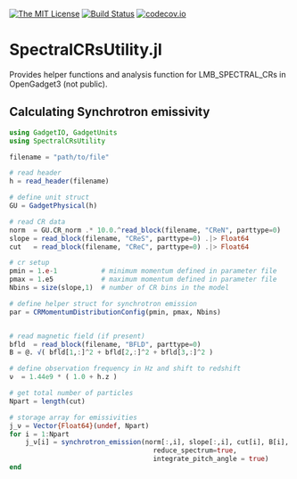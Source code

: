 [![The MIT License](https://img.shields.io/badge/license-MIT-orange.svg)](LICENSE.md)
[![Build Status](https://travis-ci.org/LudwigBoess/SpectralCRsUtility.jl.svg?branch=master)](https://travis-ci.org/LudwigBoess/SpectralCRsUtility.jl)
[![codecov.io](https://codecov.io/gh/LudwigBoess/SpectralCRsUtility.jl/coverage.svg?branch=master)](https://codecov.io/gh/LudwigBoess/SpectralCRsUtility.jl?branch=master)

# SpectralCRsUtility.jl

Provides helper functions and analysis function for LMB_SPECTRAL_CRs in OpenGadget3 (not public).

## Calculating Synchrotron emissivity

```julia
using GadgetIO, GadgetUnits
using SpectralCRsUtility

filename = "path/to/file"

# read header
h = read_header(filename)

# define unit struct
GU = GadgetPhysical(h)

# read CR data
norm  = GU.CR_norm .* 10.0.^read_block(filename, "CReN", parttype=0)
slope = read_block(filename, "CReS", parttype=0) .|> Float64
cut   = read_block(filename, "CReC", parttype=0) .|> Float64

# cr setup 
pmin = 1.e-1           # minimum momentum defined in parameter file
pmax = 1.e5            # maximum momentum defined in parameter file
Nbins = size(slope,1)  # number of CR bins in the model

# define helper struct for synchrotron emission
par = CRMomentumDistributionConfig(pmin, pmax, Nbins)


# read magnetic field (if present)
bfld  = read_block(filename, "BFLD", parttype=0)
B = @. √( bfld[1,:]^2 + bfld[2,:]^2 + bfld[3,:]^2 )

# define observation frequency in Hz and shift to redshift
ν  = 1.44e9 * ( 1.0 + h.z )

# get total number of particles
Npart = length(cut)

# storage array for emissivities
j_ν = Vector{Float64}(undef, Npart)
for i = 1:Npart 
    j_ν[i] = synchrotron_emission(norm[:,i], slope[:,i], cut[i], B[i], par, ν0 = ν, 
                                    reduce_spectrum=true,
                                    integrate_pitch_angle = true)
end
```